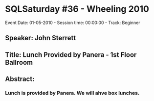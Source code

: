 # SQLSaturday #36 - Wheeling 2010
Event Date: 01-05-2010 - Session time: 00:00:00 - Track: Beginner
## Speaker: John Sterrett
## Title: Lunch Provided by Panera - 1st Floor Ballroom
## Abstract:
### Lunch is provided by Panera. We will ahve box lunches.
